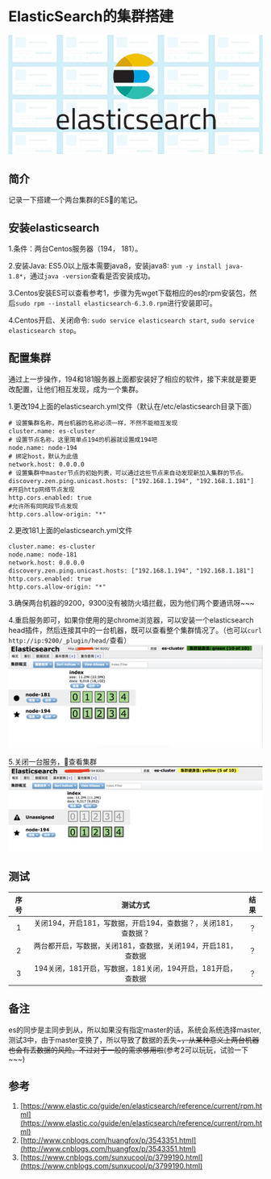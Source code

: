 # ElasticSearch的集群搭建
![示意图](./../assets/images/20180322170506wcput.jpeg)

## 简介
记录一下搭建一个两台集群的ES的笔记。

## 安装elasticsearch

1.条件：两台Centos服务器（194， 181）。

2.安装Java: ES5.0以上版本需要java8，安装java8: `yum -y install java-1.8*`，通过`java -version`查看是否安装成功。

3.Centos安装ES可以查看参考1，步骤为先wget下载相应的es的rpm安装包，然后`sudo rpm --install elasticsearch-6.3.0.rpm`进行安装即可。

4.Centos开启、关闭命令: `sudo service elasticsearch start`, `sudo service elasticsearch stop`。

## 配置集群
通过上一步操作，194和181服务器上面都安装好了相应的软件，接下来就是要更改配置，让他们相互发现，成为一个集群。

1.更改194上面的elasticsearch.yml文件（默认在/etc/elasticsearch目录下面）
```
# 设置集群名称，两台机器的名称必须一样，不然不能相互发现
cluster.name: es-cluster
# 设置节点名称，这里简单点194的机器就设置成194吧
node.name: node-194
# 绑定host，默认为此值
network.host: 0.0.0.0
# 设置集群中master节点的初始列表，可以通过这些节点来自动发现新加入集群的节点。
discovery.zen.ping.unicast.hosts: ["192.168.1.194", "192.168.1.181"]
#开启http网络节点发现
http.cors.enabled: true
#允许所有同网段节点发现
http.cors.allow-origin: "*"
```

2.更改181上面的elasticsearch.yml文件
```
cluster.name: es-cluster
node.name: node-181
network.host: 0.0.0.0
discovery.zen.ping.unicast.hosts: ["192.168.1.194", "192.168.1.181"]
http.cors.enabled: true
http.cors.allow-origin: "*"
```

3.确保两台机器的9200，9300没有被防火墙拦截，因为他们两个要通讯呀~~~

4.重启服务即可，如果你使用的是chrome浏览器，可以安装一个elasticsearch head插件，然后连接其中的一台机器，既可以查看整个集群情况了。（也可以`curl http://ip:9200/_plugin/head/`查看）
![1](./../assets/images/2018062402.jpeg)

5.关闭一台服务，查看集群
![1](./../assets/images/2018062401.jpeg)

## 测试

|序号|测试方式|结果|
|:---:|:---:|:---:|
|1|关闭194，开启181，写数据，开启194，查数据？，关闭181，查数据？|？|
|2|两台都开启，写数据，关闭181，查数据，关闭194，开启181，查数据|？|
|3|194关闭，181开启，写数据，181关闭，194开启，181开启，查数据|？|

## 备注
es的同步是主同步到从，所以如果没有指定master的话，系统会系统选择master,测试3中，由于master变换了，所以导致了数据的丢失~~~，从某种意义上两台机器也会有丢数据的风险。不过对于一般的需求够用啦~~(参考2可以玩玩，试验一下~~~)

## 参考
1. [https://www.elastic.co/guide/en/elasticsearch/reference/current/rpm.html](https://www.elastic.co/guide/en/elasticsearch/reference/current/rpm.html)
2. [http://www.cnblogs.com/huangfox/p/3543351.html](http://www.cnblogs.com/huangfox/p/3543351.html)
3. [https://www.cnblogs.com/sunxucool/p/3799190.html](https://www.cnblogs.com/sunxucool/p/3799190.html)